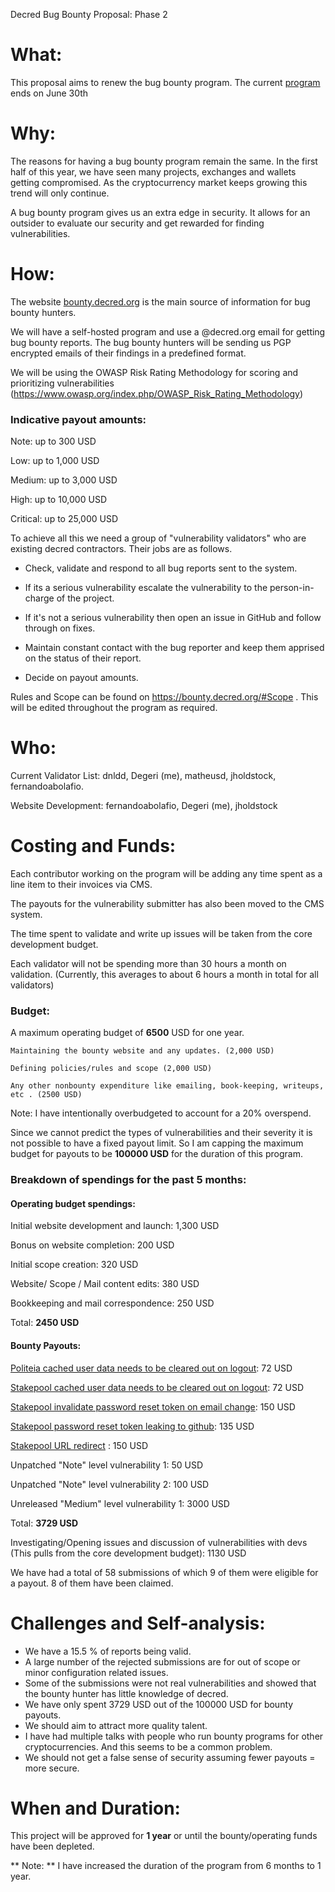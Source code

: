 Decred Bug Bounty Proposal: Phase 2



# What:

This proposal aims to renew the bug bounty program. The current [program](https://proposals.decred.org/proposals/d33a2667469b56942adf42453def6cc2292325251e4cf791e806939ea9efc9e1) ends on June 30th

# Why:

The reasons for having a bug bounty program remain the same. In the first half of this year, we have seen many projects, exchanges and wallets getting compromised. As the cryptocurrency market keeps growing this trend will only continue.

A bug bounty program gives us an extra edge in security. It allows for an outsider to evaluate our security and get rewarded for finding vulnerabilities.


# How:

The website [bounty.decred.org](https://bounty.decred.org/) is the main source of information for bug bounty hunters.

We will have a self-hosted program and use a @decred.org email for getting bug bounty reports. The bug bounty hunters will be sending us PGP encrypted emails of their findings in a predefined format.

We will be using the OWASP Risk Rating Methodology for scoring and prioritizing vulnerabilities (https://www.owasp.org/index.php/OWASP_Risk_Rating_Methodology)

### Indicative payout amounts:

Note: up to 300 USD

Low: up to 1,000 USD

Medium: up to 3,000 USD

High: up to 10,000 USD

Critical: up to 25,000 USD

To achieve all this we need a group of "vulnerability validators" who are existing decred contractors. Their jobs are as follows.

- Check, validate and respond to all bug reports sent to the system.

- If its a serious vulnerability escalate the vulnerability to the person-in-charge of the project.

- If it's not a serious vulnerability then open an issue in GitHub and follow through on fixes.

- Maintain constant contact with the bug reporter and keep them apprised on the status of their report.

- Decide on payout amounts.

Rules and Scope can be found on https://bounty.decred.org/#Scope . This will be edited throughout the program as required.


# Who:

Current Validator List: dnldd, Degeri (me), matheusd, jholdstock, fernandoabolafio.

Website Development: fernandoabolafio, Degeri (me), jholdstock


# Costing and Funds:

Each contributor working on the program will be adding any time spent as a line item to their invoices via CMS.

The payouts for the vulnerability submitter has also been moved to the CMS system.

The time spent to validate and write up issues will be taken from the core development budget.

Each validator will not be spending more than 30 hours a month on validation.  (Currently, this averages to about 6 hours a month in total for all validators)



### Budget:

A maximum operating budget of **6500** USD for one year.

    Maintaining the bounty website and any updates. (2,000 USD)

    Defining policies/rules and scope (2,000 USD)

    Any other nonbounty expenditure like emailing, book-keeping, writeups, etc . (2500 USD) 

Note: I have intentionally overbudgeted to account for a 20% overspend.

Since we cannot predict the types of vulnerabilities and their severity it is not possible to have a fixed payout limit. So I am capping the maximum budget for payouts to be **100000 USD** for the duration of this program.



### Breakdown of spendings for the past 5 months:

#### Operating budget spendings:

Initial website development and launch: 1,300 USD

Bonus on website completion: 200 USD

Initial scope creation: 320 USD

Website/ Scope / Mail content edits: 380 USD

Bookkeeping and mail correspondence: 250 USD

Total: **2450 USD**


#### Bounty Payouts:


[Politeia cached user data needs to be cleared out on logout](https://github.com/decred/politeiagui/issues/1002): 72 USD

[Stakepool cached user data needs to be cleared out on logout](https://github.com/decred/dcrstakepool/issues/318): 72 USD

[Stakepool invalidate password reset token on email change](https://github.com/decred/dcrstakepool/issues/320): 150 USD

[Stakepool password reset token leaking to github](https://github.com/decred/dcrstakepool/issues/376): 135 USD

[Stakepool URL redirect](https://github.com/decred/dcrstakepool/issues/378) : 150 USD

Unpatched "Note" level vulnerability 1: 50 USD

Unpatched "Note" level vulnerability 2: 100 USD

Unreleased "Medium" level vulnerability 1: 3000 USD

Total: **3729 USD**


Investigating/Opening issues and discussion of vulnerabilities with devs (This pulls from the core development budget): 1130 USD

We have had a total of 58 submissions of which 9 of them were eligible for a payout. 8 of them have been claimed.


# Challenges and Self-analysis:

* We have a 15.5 % of reports being valid. 
* A large number of the rejected submissions are for out of scope or minor configuration related issues.
* Some of the submissions were not real vulnerabilities and showed that the bounty hunter has little knowledge of decred.
* We have only spent 3729 USD out of the 100000 USD for bounty payouts. 
* We should aim to attract more quality talent. 
* I have had multiple talks with people who run bounty programs for other cryptocurrencies. And this seems to be a common problem.
* We should not get a false sense of security assuming fewer payouts = more secure. 




# When and Duration:

This project will be approved for **1 year** or until the bounty/operating funds have been depleted.

** Note: ** I have increased the duration of the program from 6 months to 1 year.